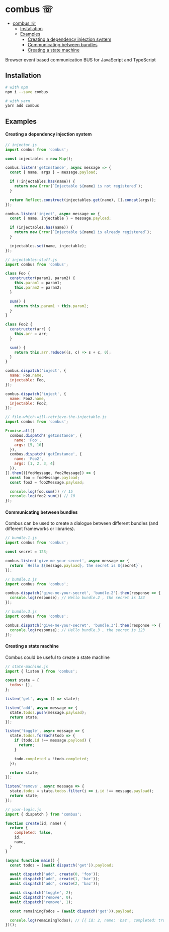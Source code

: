 combus ☏
========

- [combus ☏](#combus-%E2%98%8F)
  - [Installation](#installation)
  - [Examples](#examples)
      - [Creating a dependency injection system](#creating-a-dependency-injection-system)
      - [Communicating between bundles](#communicating-between-bundles)
      - [Creating a state machine](#creating-a-state-machine)

Browser event based communication BUS for JavaScript and TypeScript

## Installation

```bash
# with npm
npm i --save combus

# with yarn
yarn add combus
```

## Examples

#### Creating a dependency injection system

```js
// injector.js
import combus from 'combus';

const injectables = new Map();

combus.listen('getInstance', async message => {
  const { name, args } = message.payload;

  if (!injectables.has(name)) {
    return new Error(`Injectable ${name} is not registered`);
  }

  return Reflect.construct(injectables.get(name), [].concat(args));
});

combus.listen('inject', async message => {
  const { name, injectable } = message.payload;

  if (injectables.has(name)) {
    return new Error(`Injectable ${name} is already registered`);
  }

  injectables.set(name, injectable);
});

// injectables-stuff.js
import combus from 'combus';

class Foo {
  constructor(param1, param2) {
    this.param1 = param1;
    this.param2 = param2;
  }

  sum() {
    return this.param1 + this.param2;
  }
}

class Foo2 {
  constructor(arr) {
    this.arr = arr;
  }

  sum() {
    return this.arr.reduce((s, c) => s + c, 0);
  }
}

combus.dispatch('inject', {
  name: Foo.name,
  injectable: Foo,
});

combus.dispatch('inject', {
  name: Foo2.name,
  injectable: Foo2,
});

// file-which-will-retrieve-the-injectable.js
import combus from 'combus';

Promise.all([
  combus.dispatch('getInstance', {
    name: 'Foo',
    args: [5, 10]
  }),
  combus.dispatch('getInstance', {
    name: 'Foo2',
    args: [1, 2, 3, 4]
  }),
]).then(([fooMessage, foo2Message]) => {
  const foo = fooMessage.payload;
  const foo2 = foo2Message.payload;

  console.log(foo.sum()) // 15
  console.log(foo2.sum()) // 10
});
```

#### Communicating between bundles

Combus can be used to create a dialogue between different bundles (and different frameworks or libraries).

```js
// bundle.1.js
import combus from 'combus';

const secret = 123;

combus.listen('give-me-your-secret', async message => {
  return `Hello ${message.payload}, the secret is ${secret}`;
});

// bumdle.2.js
import combus from 'combus';

combus.dispatch('give-me-your-secret', 'bundle.2').then(response => {
  console.log(response); // Hello bundle.2 , the secret is 123
});

// bumdle.3.js
import combus from 'combus';

combus.dispatch('give-me-your-secret', 'bundle.3').then(response => {
  console.log(response); // Hello bundle.3 , the secret is 123
});
```

#### Creating a state machine

Combus could be useful to create a state machine

```js
// state-machine.js
import { listen } from 'combus';

const state = {
  todos: [],
};

listen('get', async () => state);

listen('add', async message => {
  state.todos.push(message.payload);
  return state;
});

listen('toggle', async message => {
  state.todos.forEach(todo => {
    if (todo.id !== message.payload) {
      return;
    }

    todo.completed = !todo.completed;
  });

  return state;
});

listen('remove', async message => {
  state.todos = state.todos.filter(i => i.id !== message.payload);
  return state;
});

// your-logic.js
import { dispatch } from 'combus';

function create(id, name) {
  return {
    completed: false,
    id,
    name,
  }
}

(async function main() {
  const todos = (await dispatch('get')).payload;

  await dispatch('add', create(0, 'foo'));
  await dispatch('add', create(1, 'bar'));
  await dispatch('add', create(2, 'baz'));

  await dispatch('toggle', 2);
  await dispatch('remove', 0);
  await dispatch('remove', 1);

  const remainingTodos = (await dispatch('get')).payload;

  console.log(remainingTodos); // [{ id: 2, name: 'baz', completed: true }];
})();
```